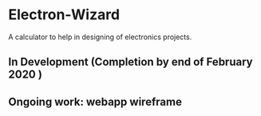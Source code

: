 # Electron-Wizard
A calculator to help in designing of electronics projects.

## In Development (Completion by end of February 2020 )

## Ongoing work: webapp wireframe 
